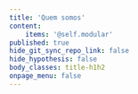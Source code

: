 ```yaml
---
title: 'Quem somos'
content:
    items: '@self.modular'
published: true
hide_git_sync_repo_link: false
hide_hypothesis: false
body_classes: title-h1h2
onpage_menu: false
---
```


